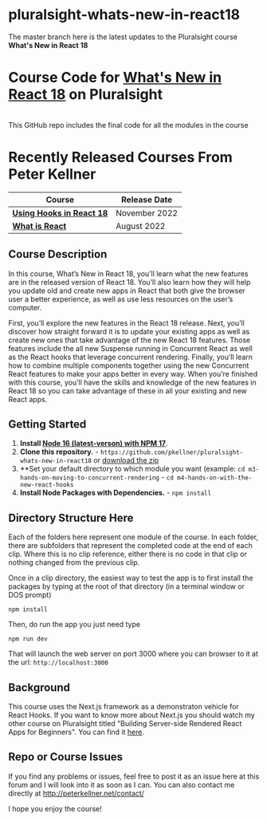 # pluralsight-whats-new-in-react18

The master branch here is the latest updates to the Pluralsight course <b>What's New in React 18</b>


# Course Code for [What's New in React 18](https://www.pluralsight.com/courses/react-18-whats-new) on Pluralsight

<br/>
This GitHub repo includes the final code for all the modules in the course 

# Recently Released Courses From Peter Kellner

| **Course**                                                                           | Release Date  |
|--------------------------------------------------------------------------------------|---------------|
| **[Using Hooks in React 18](https://pluralsight.com/courses/react-18-using-hooks/)** | November 2022 |
| **[What is React](https://pluralsight.com/courses/react-what-is/)**                  | August 2022   |


## Course Description

In this course, What’s New in React 18, you’ll learn what the new features are in the released version of React 18. You’ll also learn how they will help you update old and create new apps in React that both give the browser user a better experience, as well as use less resources on the user’s computer.
 
First, you’ll explore the new features in the React 18 release.  Next, you’ll discover how straight forward it is to update your existing apps as well as create new ones that take advantage of the new React 18 features.  Those features include the all new Suspense running in Concurrent React as well as the React hooks that leverage concurrent rendering. Finally, you’ll learn how to combine multiple components together using the new Concurrent React features to make your apps better in every way. When you’re finished with this course, you’ll have the skills and knowledge of the new features in React 18 so you can take advantage of these in all your existing and new React apps.

## Getting Started
1. **Install [Node 16 (latest-verson) with NPM 17](https://nodejs.org)**.
2. **Clone this repository.** - `https://github.com/pkellner/pluralsight-whats-new-in-react18` or [download the zip](https://github.com/pkellner/pluralsight-whats-new-in-react18/archive/master.zip)
3. **Set your default directory to which module you want (example: `cd m3-hands-on-moving-to-concurrent-rendering` - `cd m4-hands-on-with-the-new-react-hooks`
4. **Install Node Packages with Dependencies.** - `npm install`



## Directory Structure Here

Each of the folders here represent one module of the course.  In each folder, there are subfolders that represent the completed code at the end of each clip. Where this is no clip reference, either there is no code in that clip or nothing changed from the previous clip.

Once in a clip directory, the easiest way to test the app is to first install the packages by typing at the root of that directory (in a terminal window or DOS prompt)

`npm install`

Then, do run the app you just need type

`npm run dev`

That will launch the web server on port 3000 where you can browser to it at the url: `http://localhost:3000`


## Background

This course uses the Next.js framework as a demonstraton vehicle for React Hooks. If you want to know more about Next.js you should watch my other course on Pluralsight titled "Building Server-side Rendered React Apps for Beginners". You can find it [here](https://www.pluralsight.com/courses/whats-new-in-react18). 

## Repo or Course Issues

If you find any problems or issues, feel free to post it as an issue here at this forum and I will look into it as soon as I can. You can also contact me directly at http://peterkellner.net/contact/ 

I hope you enjoy the course!











